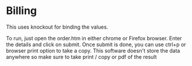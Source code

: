 # Billing

This uses knockout for binding the values.

To run, just open the order.htm in either chrome or Firefox browser. Enter the details and click on submit. 
Once submit is done, you can use ctrl+p or browser print option to take a copy.
This software doesn't store the data anywhere so make sure to take print / copy or pdf of the result
